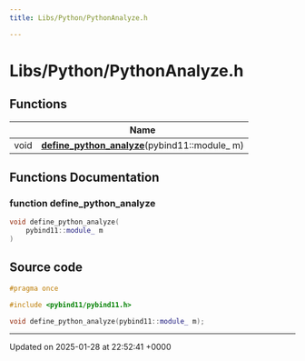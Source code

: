 ```yaml
---
title: Libs/Python/PythonAnalyze.h

---
```


# Libs/Python/PythonAnalyze.h



## Functions

|                | Name           |
| -------------- | -------------- |
| void | **[define_python_analyze](../Files/PythonAnalyze_8h.md#function-define-python-analyze)**(pybind11::module_ m) |


## Functions Documentation

### function define_python_analyze

```cpp
void define_python_analyze(
    pybind11::module_ m
)
```




## Source code

```cpp
#pragma once

#include <pybind11/pybind11.h>

void define_python_analyze(pybind11::module_ m);
```


-------------------------------

Updated on 2025-01-28 at 22:52:41 +0000
